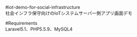 #iot-demo-for-social-infrastructure<br>
社会インフラ保守向けのIoTシステムサーバー側アプリ画面デモ

#Requirements<br>
Laravel5.1、PHP5.5.9、MySQL4

